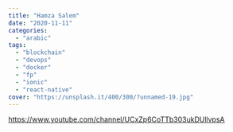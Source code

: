 ```yaml
---
title: "Hamza Salem"
date: "2020-11-11"
categories:
  - "arabic"
tags:
  - "blockchain"
  - "devops"
  - "docker"
  - "fp"
  - "ionic"
  - "react-native"
cover: "https://unsplash.it/400/300/?unnamed-19.jpg"
---
```


https://www.youtube.com/channel/UCxZp6CoTTb303ukDUllvpsA
